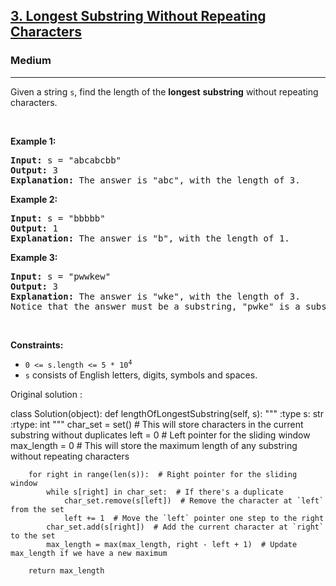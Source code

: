 <h2><a href="https://leetcode.com/problems/longest-substring-without-repeating-characters">3. Longest Substring Without Repeating Characters</a></h2><h3>Medium</h3><hr><p>Given a string <code>s</code>, find the length of the <strong>longest</strong> <span data-keyword="substring-nonempty"><strong>substring</strong></span> without repeating characters.</p>

<p>&nbsp;</p>
<p><strong class="example">Example 1:</strong></p>

<pre>
<strong>Input:</strong> s = &quot;abcabcbb&quot;
<strong>Output:</strong> 3
<strong>Explanation:</strong> The answer is &quot;abc&quot;, with the length of 3.
</pre>

<p><strong class="example">Example 2:</strong></p>

<pre>
<strong>Input:</strong> s = &quot;bbbbb&quot;
<strong>Output:</strong> 1
<strong>Explanation:</strong> The answer is &quot;b&quot;, with the length of 1.
</pre>

<p><strong class="example">Example 3:</strong></p>

<pre>
<strong>Input:</strong> s = &quot;pwwkew&quot;
<strong>Output:</strong> 3
<strong>Explanation:</strong> The answer is &quot;wke&quot;, with the length of 3.
Notice that the answer must be a substring, &quot;pwke&quot; is a subsequence and not a substring.
</pre>

<p>&nbsp;</p>
<p><strong>Constraints:</strong></p>

<ul>
	<li><code>0 &lt;= s.length &lt;= 5 * 10<sup>4</sup></code></li>
	<li><code>s</code> consists of English letters, digits, symbols and spaces.</li>
</ul>


Original solution :

class Solution(object):
    def lengthOfLongestSubstring(self, s):
        """
        :type s: str
        :rtype: int
        """
        char_set = set()  # This will store characters in the current substring without duplicates
        left = 0  # Left pointer for the sliding window
        max_length = 0  # This will store the maximum length of any substring without repeating characters

        for right in range(len(s)):  # Right pointer for the sliding window
            while s[right] in char_set:  # If there's a duplicate
                char_set.remove(s[left])  # Remove the character at `left` from the set
                left += 1  # Move the `left` pointer one step to the right
            char_set.add(s[right])  # Add the current character at `right` to the set
            max_length = max(max_length, right - left + 1)  # Update max_length if we have a new maximum

        return max_length





